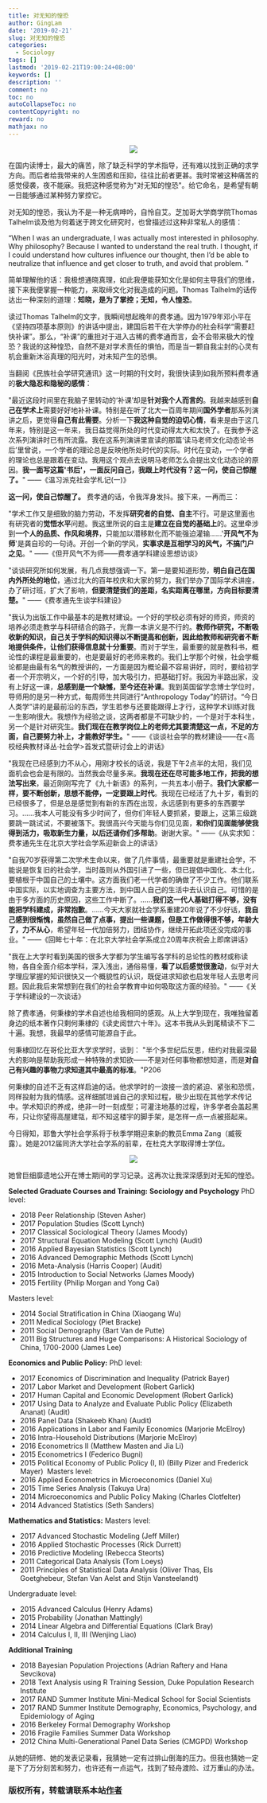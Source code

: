 ```yaml
---
title: 对无知的惶恐
author: GingLam
date: '2019-02-21'
slug: 对无知的惶恐
categories:
  - Sociology
tags: []
lastmod: '2019-02-21T19:00:24+08:00'
keywords: []
description: ''
comment: no
toc: no
autoCollapseToc: no
contentCopyright: no
reward: no
mathjax: no
---
```

<div align=center><img src="https://raw.githubusercontent.com/GingLam/Storage/master/20190221.jpg"></div>
<div align=center>
</div>


在国内读博士，最大的痛苦，除了缺乏科学的学术指导，还有难以找到正确的求学方向。而后者给我带来的人生困惑和压抑，往往比前者更甚。我时常被这种痛苦的感觉侵袭，夜不能寐。我把这种感觉称为"对无知的惶恐"。给它命名，是希望有朝一日能够通过某种努力掌控它。

对无知的惶恐，我认为不是一种无病呻吟，自怜自艾。芝加哥大学商学院Thomas Talhelm谈及他为何着迷于跨文化研究时，也曾描述过这种非常私人的感情：

“When I was an undergraduate, I was actually most interested in philosophy. Why philosophy? Because I wanted to understand the real truth. I thought, if I could understand how cultures influence our thought, then I’d be able to neutralize that influence and get closer to truth, and avoid that problem. ”

简单理解他的话：我极想通晓真理，如此我便能获知文化是如何主导我们的思维，接下来我便掌握一种能力，来取缔文化对我造成的问题。Thomas Talhelm的话传达出一种深刻的道理：**知晓，是为了掌控；无知，令人惶恐**。

读过Thomas Talhelm的文字，我瞬间想起晚年的费孝通。因为1979年邓小平在《坚持四项基本原则》的讲话中提出，建国后若干在大学停办的社会科学“需要赶快补课”。那么，“补课”的重担对于进入古稀的费孝通而言，会不会带来极大的惶恐？我说的这种惶恐，自然不是对学术责任的惧怕，而是当一颗自我尘封的心灵有机会重新沐浴真理的阳光时，对未知产生的恐惧。

当翻阅《民族社会学研究通讯》这一时期的刊文时，我很快读到如我所预料费孝通的**极大隐忍和隐秘的感情**：

<!--more-->

"最近这段时间里在我脑子里转动的‘补课’却是**针对我个人而言的**。我越来越感到**自己在学术上**需要好好地补补课。特别是在听了北大一百周年期间**国外学者**那系列演讲之后，更觉得**自己有此需要**。分析一下**我这种自觉的迫切心情**，看来是由于这几年来，特别是这一年来，我日益觉得所处的时代变动得太大和太快了。在我参予这次系列演讲时已有所流露。我在这系列演讲里宣读的那篇‘读马老师文化动态论书后’里曾说，一个学者的理论总是反映他所处时代的实际。时代在变动，一个学者的理论也总是跟着在变动。我用这个观点去说明马老师怎么会提出文化动态论的原因。**我一面写这篇'书后'，一面反问自己，我跟上时代没有？这一问，使自己惊醒了。**"
——《温习派克社会学札记(一)》

**这一问，使自己惊醒了。**
费孝通的话，令我浑身发抖。接下来，一再而三：

"学术工作又是细致的脑力劳动，不发挥**研究者的自觉、自主**不行。可是这里面也有研究者的**觉悟水平**问题。我这里所说的自主是**建立在自觉的基础上**的。这里牵涉到**一个人的品质、作风和境界**，只能加以潜移默化而不能强迫灌输……'**开风气不为师**'是龚自珍的一句诗。开创一个新的学风，**实事求是互相学习的风气，不搞门户之见**。"
——《但开风气不为师——费孝通学科建设思想访谈》

"谈谈研究所如何发展，有几点我想强调一下。第一是要知道形势，**明白自己在国内外所处的地位**，通过北大的百年校庆和大家的努力，我们举办了国际学术讲座，办了研讨班，扩大了影响，**但要清楚我们的差距，名实距离在哪里，方向目标要清楚。**"
——《费孝通先生谈学科建设》

"我认为出版工作中最基本的是教材建设。一个好的学校必须有好的师资，师资的培养必须走教学与科研结合的路子，光靠一本讲义是不行的。**教师作研究，不断吸收新的知识，自己关于学科的知识得以不断提高和创新，因此给教师和研究者不断地提供条件，让他们获得信息就十分重要**。而对于学生，最重要的就是教科书，概论性的课程是最重要的，也是要最好的老师来教的。我们上学那个时候，社会学概论都是由最有名气的教授讲的，一方面是因为概论最不容易讲好，同时，要给初学者一个开宗明义，一个好的引导，加大吸引力，把基础打好。我因为半路出家，没有上好这一课，**总感到是一个缺憾，至今还在补课**。我到英国留学念博士学位时，导师用的是另一种方式，每周师生共同进行“Anthropology Today”的研讨。“今日人类学”讲的是最前沿的东西，学生若参与还要能跟得上才行，这种学术训练对我一生影响很大。我想作为经验之谈，这两者都是不可缺少的，一个是对于本科生，另一个是针对研究生。**我们现在在教学岗位上的老师尤其要清楚这一点，不足的方面，自己要努力补上，才能教好学生。**"
——《谈谈社会学的教材建设——在<高校经典教材译丛·社会学>首发式暨研讨会上的讲话》

"我现在已经感到力不从心，用刚才校长的话说，我是下午2点半的太阳，我们见面机会也会是有限的。当然我会尽量多来。**我现在还在尽可能多地工作，把我的想法写出来**，最近刚刚写完了《九十新语》的系列，一共五本小册子。**我们大家都一样，要不断创新，思想不能停，一定要跟上时代**。我现在已经活了九十岁，看到的已经很多了，但是总是感觉到有新的东西在出现，永远感到有更多的东西要学习。……我本人可能没有多少时间了，但你们年轻人要抓紧，要跟上，这第三级跳要跳一跳试试，不要被落下。我很高兴今天能与你们见见面，**和你们见面能够使我得到活力，吸取新生力量，以后还请你们多帮助**。谢谢大家。"
——《从实求知：费孝通先生在北京大学社会学系迎新会上的讲话》

"自我70岁获得第二次学术生命以来，做了几件事情，最重要就是重建社会学，不能说是恢复旧的社会学，当时虽则从外国引进了一些，但已提倡中国化、本土化，要植根于中国自己的土壤中。这方面我们老一代学者的确做了不少工作。他们联系中国实际，以实地调查为主要方法，到中国人自己的生活中去认识自己。可惜的是由于多方面的历史原因，这些工作中断了。……**我们这一代人基础打得不够，没有能把学科建成，非常抱歉**。……今天大家就社会学系重建20年说了不少好话，**我自己感到很惭愧，虽然自己做了点事，提出一些课题，但是工作做得很不够，年龄大了，力不从心**，希望年轻一代加倍努力，团结协作，继续开拓此项还没完成的事业。"
——《回眸七十年：在北京大学社会学系成立20周年庆祝会上即席讲话》

"我在上大学时看到美国的很多大学都为学生编写各学科的总论性的教材或称读物，各自全面介绍本学科，深入浅出，通俗易懂，**看了以后感觉很激动**，似乎对大学理应掌握的知识很快又一个概貌性的认识，既促进求知欲也启发年轻人去思考问题。因此我后来常想到在我们的社会学教育中如何吸取这方面的经验。"
——《关于学科建设的一次谈话》

除了费孝通，何秉棣的学术自述也给我相同的感观。从上大学到现在，我唯独留着身边的纸本著作只剩何秉棣的《读史阅世六十年》。这本书我从头到尾精读不下二十遍。我想，我最早的感情可能源自于此。

何秉棣回忆在哥伦比亚大学求学时，谈到：
"半个多世纪后反思，纽约对我最深最大的影响是帮助我形成一种特殊的求知欲——不是对任何事物都想知道，而是**对自己有兴趣的事物力求知道其中最高的标准**。"P206

何秉棣的自述不乏有这样启迪的话。他求学时的一浪接一浪的紧迫、紧张和恐慌，同样投射为我的情感。这样细腻坦诚自己的求知过程，极少出现在其他学术传记中。学术知识的养成，绝非一时一刻成型；可灌注地基的过程，许多学者会盖起黑布，只让你望得高屋建瓴，却不知这楼宇的脚手架，是怎样一点一点被搭起来。

今日得知，耶鲁大学社会学系将于秋季学期迎来新的教员Emma Zang（臧筱露）。她是2012届同济大学社会学系的前辈，在杜克大学取得博士学位。

<div align=center><img src="https://raw.githubusercontent.com/GingLam/Storage/master/20190222.png"></div>
<div align=center>
</div>

她曾巨细靡遗地公开在博士期间的学习记录。这再次让我深深感到对无知的惶恐。

**Selected Graduate Courses and Training:**
**Sociology and Psychology**
PhD level:
- 2018  Peer Relationship (Steven Asher)
- 2017  Population Studies (Scott Lynch)
- 2017  Classical Sociological Theory (James Moody)
- 2017  Structural Equation Modeling (Scott Lynch) (Audit)
- 2016  Applied Bayesian Statistics (Scott Lynch)
- 2016  Advanced Demographic Methods (Scott Lynch)
- 2016  Meta-Analysis (Harris Cooper)  (Audit)
- 2015  Introduction to Social Networks (James Moody)
- 2015  Fertility (Philip Morgan and Yong Cai)

Masters level:
- 2014  Social Stratification in China (Xiaogang Wu)
- 2011  Medical Sociology (Piet Bracke)
- 2011  Social Demography (Bart Van de Putte)
- 2011  Big Structures and Huge Comparisons: A Historical Sociology of China, 1700-2000 (James Lee)

**Economics and Public Policy:**
PhD level:
- 2017  Economics of Discrimination and Inequality (Patrick Bayer)
- 2017  Labor Market and Development (Robert Garlick)
- 2017  Human Capital and Economic Development (Robert Garlick)
- 2017  Using Data to Analyze and Evaluate Public Policy (Elizabeth Ananat) (Audit)
- 2016  Panel Data (Shakeeb Khan) (Audit)
- 2016  Applications in Labor and Family Economics (Marjorie McElroy)
- 2016  Intra-Household Distributions (Marjorie McElroy)
- 2016  Econometrics II (Matthew Masten and Jia Li)
- 2015  Econometrics I (Federico Bugni)
- 2015  Political Economy of Public Policy (I, II)  (Billy Pizer and Frederick Mayer)
​
Masters level:
- 2016  Applied Econometrics in Microeconomics (Daniel Xu)
- 2015  Time Series Analysis (Takuya Ura)
- 2014  Microeconomics and Public Policy Making (Charles Clotfelter)
- 2014  Advanced Statistics (Seth Sanders)

**Mathematics and Statistics:**
Masters level:
- 2017  Advanced Stochastic Modeling (Jeff Miller)
- 2016  Applied Stochastic Processes (Rick Durrett)
- 2016  Predictive Modeling (Rebecca Steorts)
- 2011  Categorical Data Analysis (Tom Loeys)
- 2011  Principles of Statistical Data Analysis (Oliver Thas, Els Goetghebeur, Stefan Van Aelst and Stijn Vansteelandt)

Undergraduate level:
- 2015  Advanced Calculus (Henry Adams)
- 2015  Probability (Jonathan Mattingly)
- 2014  Linear Algebra and Differential Equations (Clark Bray)
- 2014  Calculus I, II, III (Wenjing Liao)

**Additional Training**
- 2018  Bayesian Population Projections (Adrian Raftery and Hana Sevcikova)
- 2018  Text Analysis using R Training Session, Duke Population Research Institute
- 2017  RAND Summer Institute Mini-Medical School for Social Scientists
- 2017  RAND Summer Institute Demography, Economics, Psychology, and Epidemiology of Aging
- 2016  Berkeley Formal Demography Workshop
- 2016  Fragile Families Summer Data Workshop
- 2012  China Multi-Generational Panel Data Series (CMGPD) Workshop

从她的研修、她的发表记录看，我猜她一定有过排山倒海的压力。但我也猜她一定是下了万分刻苦和努力，也许还有一点运气，找到了轻舟渡险、过万重山的办法。

### 版权所有，转载请联系本站[作者](mailto:linj83@mail2.sysu.edu.cn)
